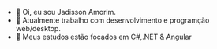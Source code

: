- 👋 Oi, eu sou Jadisson Amorim.
- 👀 Atualmente trabalho com desenvolvimento e programção web/desktop.
- 🌱 Meus estudos estão focados em C#,.NET & Angular
